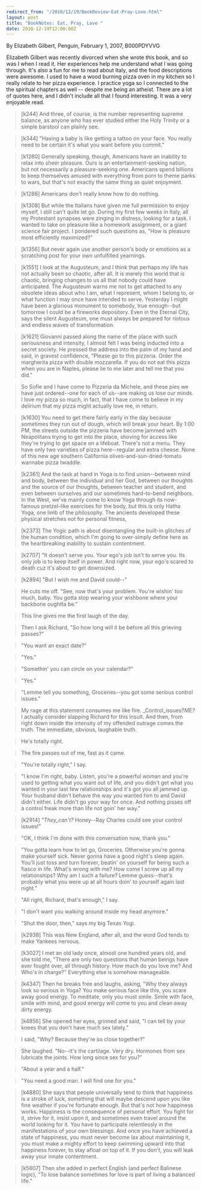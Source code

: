 ```yaml
---
redirect_from: "/2010/12/19/BookReview-Eat-Pray-Love.html"
layout: post
title: "BookNotes: Eat, Pray, Love "
date: 2010-12-19T12:00:00Z
---
```

By Elizabeth Gilbert, Penguin, February 1, 2007, B000PDYVVG

Elizabeth Gilbert was recently divorced when she wrote this book, and
so was I when I read it.  Her experiences help me understand what I
was going through.  It's also a fun for me to read about Italy, and
the food descriptions were awesome.  I used to have a wood burning
pizza oven in my kitchen so I really relate to her pizza experience.
I practice yoga so I connected to the the spiritual chapters as well
-- despite me being an atheist.  There are a lot of quotes here, and I
didn't include all that I found interesting.  It was a very enjoyable
read.


> [k244] And three, of course, is the number representing supreme
> balance, as anyone who has ever studied either the Holy Trinity or a
> simple barstool can plainly see.



> [k344] "Having a baby is like getting a tattoo on your face. You
> really need to be certain it's what you want before you commit."



> [k1280] Generally speaking, though, Americans have an inability to
> relax into sheer pleasure. Ours is an entertainment-seeking nation,
> but not necessarily a pleasure-seeking one. Americans spend billions
> to keep themselves amused with everything from porn to theme parks to
> wars, but that's not exactly the same thing as quiet enjoyment.



> [k1286] Americans don't really know how to do nothing.



> [k1308] But while the Italians have given me full permission to enjoy
> myself, I still can't quite let go. During my first few weeks in
> Italy, all my Protestant synapses were zinging in distress, looking
> for a task. I wanted to take on pleasure like a homework assignment,
> or a giant science fair project. I pondered such questions as, "How is
> pleasure most efficiently maximized?"



> [k1356] But never again use another person's body or emotions as a
> scratching post for your own unfulfilled yearnings.



> [k1551] I look at the Augusteum, and I think that perhaps my life has
> not actually been so chaotic, after all. It is merely this world that
> is chaotic, bringing changes to us all that nobody could have
> anticipated. The Augusteum warns me not to get attached to any
> obsolete ideas about who I am, what I represent, whom I belong to, or
> what function I may once have intended to serve. Yesterday I might
> have been a glorious monument to somebody, true enough--but tomorrow I
> could be a fireworks depository. Even in the Eternal City, says the
> silent Augusteum, one must always be prepared for riotous and endless
> waves of transformation.



> [k1621] Giovanni passed along the name of the place with such
> seriousness and intensity, I almost felt I was being inducted into a
> secret society. He pressed the address into the palm of my hand and
> said, in gravest confidence, "Please go to this pizzeria. Order the
> margherita pizza with double mozzarella. If you do not eat this pizza
> when you are in Naples, please lie to me later and tell me that you
> did."



> So Sofie and I have come to Pizzeria da Michele, and these pies
> we have just ordered--one for each of us--are making us lose our
> minds. I love my pizza so much, in fact, that I have come to believe
> in my delirium that my pizza might actually love me, in return.



> [k1630] You need to get there fairly early in the day because
> sometimes they run out of dough, which will break your heart. By 1:00
> PM, the streets outside the pizzeria have become jammed with
> Neapolitans trying to get into the place, shoving for access like
> they're trying to get space on a lifeboat. There's not a menu. They
> have only two varieties of pizza here--regular and extra cheese. None
> of this new age southern California olives-and-sun-dried-tomato
> wannabe pizza twaddle.



> [k2361] And the task at hand in Yoga is to find union--between mind
> and body, between the individual and her God, between our thoughts and
> the source of our thoughts, between teacher and student, and even
> between ourselves and our sometimes hard-to-bend neighbors. In the
> West, we've mainly come to know Yoga through its now-famous
> pretzel-like exercises for the body, but this is only Hatha Yoga, one
> limb of the philosophy. The ancients developed these physical
> stretches not for personal fitness,



> [k2373] The Yogic path is about disentangling the built-in glitches of
> the human condition, which I'm going to over-simply define here as the
> heartbreaking inability to sustain contentment.



> [k2707] "It doesn't serve you. Your ego's job isn't to serve you. Its
> only job is to keep itself in power. And right now, your ego's scared
> to death cuz it's about to get downsized.



> [k2894] "But I wish me and David could--"



> He cuts me off. "See, now
> that's your problem. You're wishin' too much, baby. You gotta stop
> wearing your wishbone where your backbone oughtta be."



> This line gives
> me the first laugh of the day.



> Then I ask Richard, "So how long will
> it be before all this grieving passes?"



> "You want an exact date?"



> "Yes."



> "Somethin' you can circle on your calendar?"



> "Yes."



> "Lemme
> tell you something, Groceries--you got some serious control issues."



> My rage at this statement consumes me like fire. _Control_issues?_ME?_
> I actually consider slapping Richard for this insult. And then, from
> right down inside the intensity of my offended outrage comes the
> truth.
> The immediate, obvious, laughable truth.



> He's totally
> right.



> The fire passes out of me, fast as it came.



> "You're totally
> right," I say.



> "I know I'm right, baby. Listen, you're a powerful
> woman and you're used to getting what you want out of life, and you
> didn't get what you wanted in your last few relationships and it's got
> you all jammed up. Your husband didn't behave the way you wanted him
> to and David didn't either. Life didn't go your way for once. And
> nothing pisses off a control freak more than life not goin' her way."



> [k2914] _"They_can't?_ Honey--Ray Charles could see your control
> issues!"



> "OK, I think I'm done with this conversation now, thank you."



> "You gotta learn how to let go, Groceries. Otherwise you're gonna make
> yourself sick. Never gonna have a good night's sleep again. You'll
> just toss and turn forever, beatin' on yourself for being such a
> fiasco in life. What's wrong with me? How come I screw up all my
> relationships? Why am I such a failure? Lemme guess--that's probably
> what you were up at all hours doin' to yourself again last night."



> "All right, Richard, that's enough," I say.



> "I don't want you walking
> around inside my head anymore."



> "Shut the door, then," says my big
> Texas Yogi.



> [k2938] This was New England, after all, and the word God tends to
> make Yankees nervous.



> [k3027] I met an old lady once, almost one hundred years old, and she
> told me, "There are only two questions that human beings have ever
> fought over, all through history. How much do you love me? And Who's
> in charge?" Everything else is somehow manageable.



> [k4347] Then he breaks free and laughs, asking, "Why they always look
> so serious in Yoga? You make serious face like this, you scare away
> good energy. To meditate, only you must smile. Smile with face, smile
> with mind, and good energy will come to you and clean away dirty
> energy.



> [k4856] She opened her eyes, grinned and said, "I can tell by your
> knees that you don't have much sex lately."



> I said, "Why? Because
> they're so close together?"



> She laughed. "No--it's the cartilage. Very
> dry. Hormones from sex lubricate the joints. How long since sex for
> you?"



> "About a year and a half."



> "You need a good man.  I will find one for you."



> [k4880] She says that people universally tend to think that happiness
> is a stroke of luck, something that will maybe descend upon you like
> fine weather if you're fortunate enough. But that's not how happiness
> works. Happiness is the consequence of personal effort. You fight for
> it, strive for it, insist upon it, and sometimes even travel around
> the world looking for it. You have to participate relentlessly in the
> manifestations of your own blessings. And once you have achieved a
> state of happiness, you must never become lax about maintaining it,
> you must make a mighty effort to keep swimming upward into that
> happiness forever, to stay afloat on top of it. If you don't, you will
> leak away your innate contentment.



> [k5607] Then she added in perfect English (and perfect Balinese
> logic), "To lose balance sometimes for love is part of living a
> balanced life."
> 




